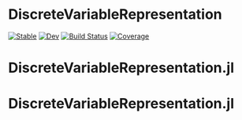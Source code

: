 # DiscreteVariableRepresentation

[![Stable](https://img.shields.io/badge/docs-stable-blue.svg)](https://yangjunjie.github.io/DiscreteVariableRepresentation.jl/stable/)
[![Dev](https://img.shields.io/badge/docs-dev-blue.svg)](https://yangjunjie.github.io/DiscreteVariableRepresentation.jl/dev/)
[![Build Status](https://github.com/yangjunjie/DiscreteVariableRepresentation.jl/actions/workflows/CI.yml/badge.svg?branch=main)](https://github.com/yangjunjie/DiscreteVariableRepresentation.jl/actions/workflows/CI.yml?query=branch%3Amain)
[![Coverage](https://codecov.io/gh/yangjunjie/DiscreteVariableRepresentation.jl/branch/main/graph/badge.svg)](https://codecov.io/gh/yangjunjie/DiscreteVariableRepresentation.jl)
# DiscreteVariableRepresentation.jl
# DiscreteVariableRepresentation.jl
